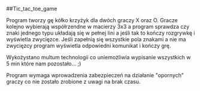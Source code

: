 ##Tic_tac_toe_game

Program tworzy gę kółko krzyżyk dla dwóch graczy X oraz O.
Gracze kolejno wybierają współrzendne w macierzy 3x3 a program sprawdza czy znaki jednego typu układają się w pełnej 
lini a jeśli tak to kończy rozgrywkę i wyświetla zwycięzce.
Jeśli zapełnią się wszystkie pola znakami a nie ma zwycięzcy program wyświetla odpowiedni komunikat i kończy grę.

Wykożystano multum technologii co uniemożliwia wypisanie wszystkich w 5 min które nam pozostało... ;)

Program wymaga wprowadzenia zabezpieczeń na działanie "opornych" graczy co nie zostało zrobione z uwagi na brak czasu.